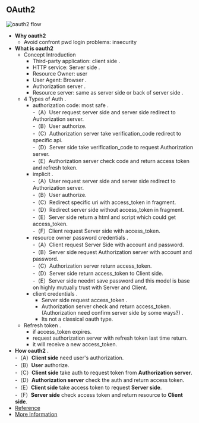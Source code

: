## OAuth2
![oauth2 flow](https://www.ruanyifeng.com/blogimg/asset/2014/bg2014051203.png)
- **Why oauth2**
	- Avoid confront pwd login problems: insecurity
- **What is oauth2**
	- Concept Introduction  
		- Third-party application: client side . 
		- HTTP service: Server side . 
		- Resource Owner: user  
		- User Agent: Browser . 
		- Authorization server . 
		- Resource server: same as server side or back of server side . 
	- 4 Types of Auth . 
		- authorization code: most safe .   
			-（A）User request server side and server side redirect to Authorization server.  
			-（B）User authorize.  
			-（C）Authorization server take verification_code redirect to specific api.  
			-（D）Server side take verification_code to request Authorization server.  
			-（E）Authorization server check code and return access token and refresh token.  
		- implicit .   
			-（A）User request server side and server side redirect to Authorization server.  
			-（B）User authorize.  
			-（C）Redirect specific uri with access_token in fragment.  
			-（D）Redirect server side without access_token in fragment.  
			-（E）Server side return a html and script which could get access_token.  
			-（F）Client request Server side with access_token.  
		- resource owner password credentials .   
			-（A）Client request Server Side with account and password.  
			-（B）Server side request Authorization server with account and password.  
			-（C）Authorization server return access_token.  
			-（D）Server side return access_token to Client side.  
			-（E）Server side neednt save password and this model is base on highly mutually trust with Server and Client.  
		- client credentials .   
			- Server side request access_token . 
			- Authorization server check and return access_token.(Authorization need confirm server side by some ways?) . 
			- Its not a classical oauth type.  
	- Refresh token .   
		- if access_token expires.  
		- request authorization server with refresh token last time return.  
		- it will receive a new access_token.  
- **How oauth2** .   
	-（A）**Client side** need user's authorization.  
	-（B）**User** authorize.  
	-（C）**Client side** take auth to request token from **Authorization server**.  
	-（D）**Authorization server** check the auth and return access token.  
	-（E）**Client side** take access token to request **Server side**.  
	-（F）**Server side** check access token and return resource to **Client side**.  
- [Reference](https://www.ruanyifeng.com/blog/2014/05/oauth_2_0.html)
- [More Information](http://www.bubblecode.net/en/2016/01/22/understanding-oauth2/)
